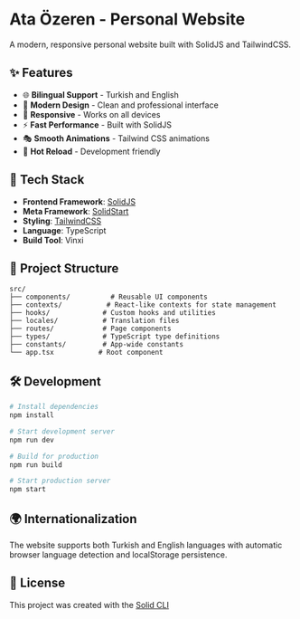 # Ata Özeren - Personal Website

A modern, responsive personal website built with SolidJS and TailwindCSS.

## ✨ Features

- 🌐 **Bilingual Support** - Turkish and English
- 🎨 **Modern Design** - Clean and professional interface
- 📱 **Responsive** - Works on all devices
- ⚡ **Fast Performance** - Built with SolidJS
- 🎭 **Smooth Animations** - Tailwind CSS animations
- 🔄 **Hot Reload** - Development friendly

## 🚀 Tech Stack

- **Frontend Framework**: [SolidJS](https://solidjs.com/)
- **Meta Framework**: [SolidStart](https://start.solidjs.com/)
- **Styling**: [TailwindCSS](https://tailwindcss.com/)
- **Language**: TypeScript
- **Build Tool**: Vinxi

## 📁 Project Structure

```
src/
├── components/          # Reusable UI components
├── contexts/           # React-like contexts for state management
├── hooks/             # Custom hooks and utilities
├── locales/           # Translation files
├── routes/            # Page components
├── types/             # TypeScript type definitions
├── constants/         # App-wide constants
└── app.tsx           # Root component
```

## 🛠️ Development

```bash
# Install dependencies
npm install

# Start development server
npm run dev

# Build for production
npm run build

# Start production server
npm start
```

## 🌍 Internationalization

The website supports both Turkish and English languages with automatic browser language detection and localStorage persistence.

## 📄 License

This project was created with the [Solid CLI](https://github.com/solidjs-community/solid-cli)

